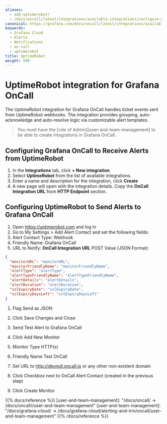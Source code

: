 ```yaml
---
aliases:
  - add-uptimerobot/
  - /docs/oncall/latest/integrations/available-integrations/configure-uptimerobot/
canonical: https://grafana.com/docs/oncall/latest/integrations/available-integrations/configure-uptimerobot/
keywords:
  - Grafana Cloud
  - Alerts
  - Notifications
  - on-call
  - uptimerobot
title: UptimeRobot
weight: 500
---
```


# UptimeRobot integration for Grafana OnCall

The UptimeRobot integration for Grafana OnCall handles ticket events sent from UptimeRobot webhooks.
The integration provides grouping, auto-acknowledge and auto-resolve logic via customizable alert templates.

> You must have the [role of Admin][user-and-team-management] to be able to create integrations in Grafana OnCall.

## Configuring Grafana OnCall to Receive Alerts from UptimeRobot

1. In the **Integrations** tab, click **+ New integration**.
2. Select **UptimeRobot** from the list of available integrations.
3. Enter a name and description for the integration, click **Create**
4. A new page will open with the integration details. Copy the **OnCall Integration URL** from **HTTP Endpoint** section.

## Configuring UptimeRobot to Send Alerts to Grafana OnCall

1. Open <https://uptimerobot.com> and log in
1. Go to My Settings > Add Alert Contact and set the following fields:
1. Alert Contact Type: Webhook
1. Friendly Name: Grafana OnCall
1. URL to Notify: **OnCall Integration URL**
   POST Value (JSON Format):

```json
{
  "monitorURL": "monitorURL",
  "monitorFriendlyName": "monitorFriendlyName",
  "alertType": "alertType",
  "alertTypeFriendlyName": "alertTypeFriendlyName",
  "alertDetails": "alertDetails",
  "alertDuration": "alertDuration",
  "sslExpiryDate": "sslExpiryDate",
  "sslExpiryDaysLeft": "sslExpiryDaysLeft"
}
```

1. Flag Send as JSON
1. Click Save Changes and Close
1. Send Test Alert to Grafana OnCall

1. Click Add New Monitor
1. Monitor Type HTTP(s)
1. Friendly Name Test OnCall
1. Set URL to <http://devnull.oncall.io> or any other non-existent domain
1. Click Checkbox next to OnCall Alert Contact (created in the previous step)
1. Click Create Monitor

{{% docs/reference %}}
[user-and-team-management]: "/docs/oncall/ -> /docs/oncall/<ONCALL VERSION>/user-and-team-management"
[user-and-team-management]: "/docs/grafana-cloud/ -> /docs/grafana-cloud/alerting-and-irm/oncall/user-and-team-management"
{{% /docs/reference %}}
